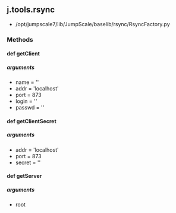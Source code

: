 <!-- toc -->
## j.tools.rsync

- /opt/jumpscale7/lib/JumpScale/baselib/rsync/RsyncFactory.py

### Methods

    

#### def getClient 

##### arguments

- name = ''
- addr = 'localhost'
- port = 873
- login = ''
- passwd = ''

#### def getClientSecret 

##### arguments

- addr = 'localhost'
- port = 873
- secret = ''

#### def getServer 

##### arguments

- root

